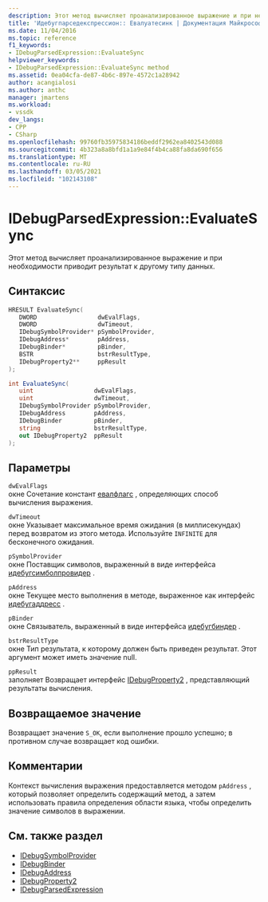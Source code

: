 ```yaml
---
description: Этот метод вычисляет проанализированное выражение и при необходимости приводит результат к другому типу данных.
title: 'Идебугпарседекспрессион:: Евалуатесинк | Документация Майкрософт'
ms.date: 11/04/2016
ms.topic: reference
f1_keywords:
- IDebugParsedExpression::EvaluateSync
helpviewer_keywords:
- IDebugParsedExpression::EvaluateSync method
ms.assetid: 0ea04cfa-de87-4b6c-897e-4572c1a28942
author: acangialosi
ms.author: anthc
manager: jmartens
ms.workload:
- vssdk
dev_langs:
- CPP
- CSharp
ms.openlocfilehash: 99760fb35975834186beddf2962ea8402543d088
ms.sourcegitcommit: 4b323a8a8bfd1a1a9e84f4b4ca88fa8da690f656
ms.translationtype: MT
ms.contentlocale: ru-RU
ms.lasthandoff: 03/05/2021
ms.locfileid: "102143108"
---
```

# <a name="idebugparsedexpressionevaluatesync"></a>IDebugParsedExpression::EvaluateSync
Этот метод вычисляет проанализированное выражение и при необходимости приводит результат к другому типу данных.

## <a name="syntax"></a>Синтаксис

```cpp
HRESULT EvaluateSync( 
   DWORD                 dwEvalFlags,
   DWORD                 dwTimeout,
   IDebugSymbolProvider* pSymbolProvider,
   IDebugAddress*        pAddress,
   IDebugBinder*         pBinder,
   BSTR                  bstrResultType,
   IDebugProperty2**     ppResult
);
```

```csharp
int EvaluateSync(
   uint                 dwEvalFlags,
   uint                 dwTimeout,
   IDebugSymbolProvider pSymbolProvider,
   IDebugAddress        pAddress,
   IDebugBinder         pBinder,
   string               bstrResultType,
   out IDebugProperty2  ppResult
);
```

## <a name="parameters"></a>Параметры
`dwEvalFlags`\
окне Сочетание констант [евалфлагс](../../../extensibility/debugger/reference/evalflags.md) , определяющих способ вычисления выражения.

`dwTimeout`\
окне Указывает максимальное время ожидания (в миллисекундах) перед возвратом из этого метода. Используйте `INFINITE` для бесконечного ожидания.

`pSymbolProvider`\
окне Поставщик символов, выраженный в виде интерфейса [идебугсимболпровидер](../../../extensibility/debugger/reference/idebugsymbolprovider.md) .

`pAddress`\
окне Текущее место выполнения в методе, выраженное как интерфейс [идебугаддресс](../../../extensibility/debugger/reference/idebugaddress.md) .

`pBinder`\
окне Связыватель, выраженный в виде интерфейса [идебугбиндер](../../../extensibility/debugger/reference/idebugbinder.md) .

`bstrResultType`\
окне Тип результата, к которому должен быть приведен результат. Этот аргумент может иметь значение null.

`ppResult`\
заполняет Возвращает интерфейс [IDebugProperty2](../../../extensibility/debugger/reference/idebugproperty2.md) , представляющий результаты вычисления.

## <a name="return-value"></a>Возвращаемое значение
 Возвращает значение `S_OK`, если выполнение прошло успешно; в противном случае возвращает код ошибки.

## <a name="remarks"></a>Комментарии
 Контекст вычисления выражения предоставляется методом `pAddress` , который позволяет определить содержащий метод, а затем использовать правила определения области языка, чтобы определить значение символов в выражении.

## <a name="see-also"></a>См. также раздел
- [IDebugSymbolProvider](../../../extensibility/debugger/reference/idebugsymbolprovider.md)
- [IDebugBinder](../../../extensibility/debugger/reference/idebugbinder.md)
- [IDebugAddress](../../../extensibility/debugger/reference/idebugaddress.md)
- [IDebugProperty2](../../../extensibility/debugger/reference/idebugproperty2.md)
- [IDebugParsedExpression](../../../extensibility/debugger/reference/idebugparsedexpression.md)
